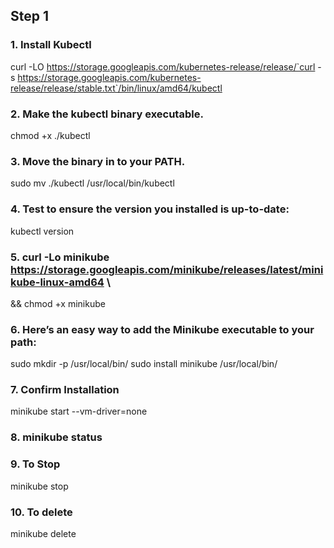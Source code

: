 ## Step 1

### 1. Install Kubectl

curl -LO https://storage.googleapis.com/kubernetes-release/release/`curl -s https://storage.googleapis.com/kubernetes-release/release/stable.txt`/bin/linux/amd64/kubectl


### 2. Make the kubectl binary executable.
chmod +x ./kubectl

### 3. Move the binary in to your PATH.
sudo mv ./kubectl /usr/local/bin/kubectl

### 4. Test to ensure the version you installed is up-to-date:
kubectl version

### 5. curl -Lo minikube https://storage.googleapis.com/minikube/releases/latest/minikube-linux-amd64 \
  && chmod +x minikube
  
### 6. Here’s an easy way to add the Minikube executable to your path:
sudo mkdir -p /usr/local/bin/
sudo install minikube /usr/local/bin/

### 7. Confirm Installation
minikube start --vm-driver=none

### 8. minikube status

### 9. To Stop
minikube stop

### 10. To delete
minikube delete
